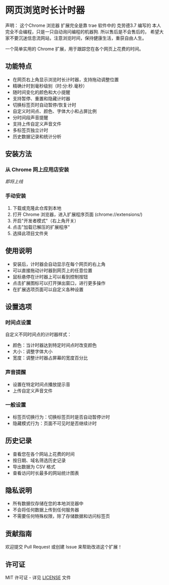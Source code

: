 # 网页浏览时长计时器

声明： 这个Chrome 浏览器 扩展完全是靠 trae 软件中的 克劳德3.7 编写的 本人完全不会编程，只是一只自动询问编程的机器狗.
所以售后是不会售后的，
希望大家不要沉迷信息流网站，注意浏览时间，保持健康生活，重获自由人生。

一个简单实用的 Chrome 扩展，用于跟踪您在各个网页上花费的时间。

## 功能特点

- 在网页右上角显示浏览时长计时器，支持拖动调整位置
- 精确计时到毫秒级别（时:分:秒.毫秒）
- 随时间变化的颜色和大小提醒
- 支持暂停、重置和隐藏计时器
- 切换标签页时自动暂停/恢复计时
- 自定义时间点、颜色、字体大小和占屏比例
- 分时间段声音提醒
- 支持上传自定义声音文件
- 多标签页独立计时
- 历史数据记录和统计分析

## 安装方法

### 从 Chrome 网上应用店安装

*即将上线*

### 手动安装

1. 下载或克隆此仓库到本地
2. 打开 Chrome 浏览器，进入扩展程序页面 (chrome://extensions/)
3. 开启"开发者模式"（右上角开关）
4. 点击"加载已解压的扩展程序"
5. 选择此项目文件夹

## 使用说明

- 安装后，计时器会自动显示在每个网页的右上角
- 可以直接拖动计时器到网页上的任意位置
- 鼠标悬停在计时器上可以看到控制按钮
- 点击扩展图标可以打开弹出窗口，进行更多操作
- 在扩展选项页面可以自定义各种设置

## 设置选项

### 时间点设置

自定义不同时间点的计时器样式：
- 颜色：当计时器达到特定时间点时改变颜色
- 大小：调整字体大小
- 宽度：调整计时器占屏幕的宽度百分比

### 声音提醒

- 设置在特定时间点播放提示音
- 上传自定义声音文件

### 一般设置

- 标签页切换行为：切换标签页时是否自动暂停计时
- 隐藏模式行为：页面不可见时是否继续计时

## 历史记录

- 查看您在各个网站上花费的时间
- 按日期、域名筛选历史记录
- 导出数据为 CSV 格式
- 查看访问时长最多的网站统计图表

## 隐私说明

- 所有数据仅存储在您的本地浏览器中
- 不会将任何数据上传到任何服务器
- 不需要任何特殊权限，除了存储数据和访问标签页

## 贡献指南

欢迎提交 Pull Request 或创建 Issue 来帮助改进这个扩展！

## 许可证

MIT 许可证 - 详见 [LICENSE](LICENSE) 文件

